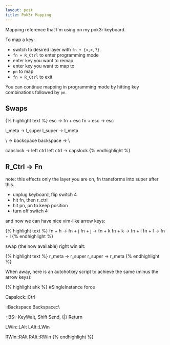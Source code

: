 ```yaml
---
layout: post
title: Pok3r Mapping
---
```


Mapping reference that I'm using on my pok3r keyboard.

To map a key:

- switch to desired layer with `fn + {<,>,?}`. 
- `fn + R_Ctrl` to enter programming mode
- enter key you want to remap 
- enter key you want to map to
- `pn` to map
- `fn + R_Ctrl` to exit

You can continue mapping in programming mode by hitting key combinations followed by `pn`. 

## Swaps

{% highlight text %}
esc -> fn + esc
fn + esc -> esc

l_meta -> l_super 
l_super -> l_meta

\ -> backspace
backspace -> \

capslock -> left ctrl
left ctrl -> capslock
{% endhighlight %}

## R_Ctrl -> Fn

note: this effects only the layer you are on, fn transforms into super after this.

- unplug keyboard, flip switch 4 
- hit fn, then r_ctrl
- hit pn, pn to keep position
- turn off switch 4

and now we can have nice vim-like arrow keys:

{% highlight text %}
fn + h -> fn + j
fn + j -> fn + k
fn + k -> fn + i
fn + l -> fn + l
{% endhighlight %}

swap (the now available) right win alt:

{% highlight text %}
r_meta -> r_super 
r_super -> r_meta
{% endhighlight %}

When away, here is an autohotkey script to achieve the same (minus the arrow keys):

{% highlight ahk %}
#SingleInstance force

Capslock::Ctrl

\::Backspace
Backspace::\

+BS::
 KeyWait, Shift
  Send, {|}
Return

LWin::LAlt
LAlt::LWin

RWin::RAlt
RAlt::RWin
{% endhighlight %}
